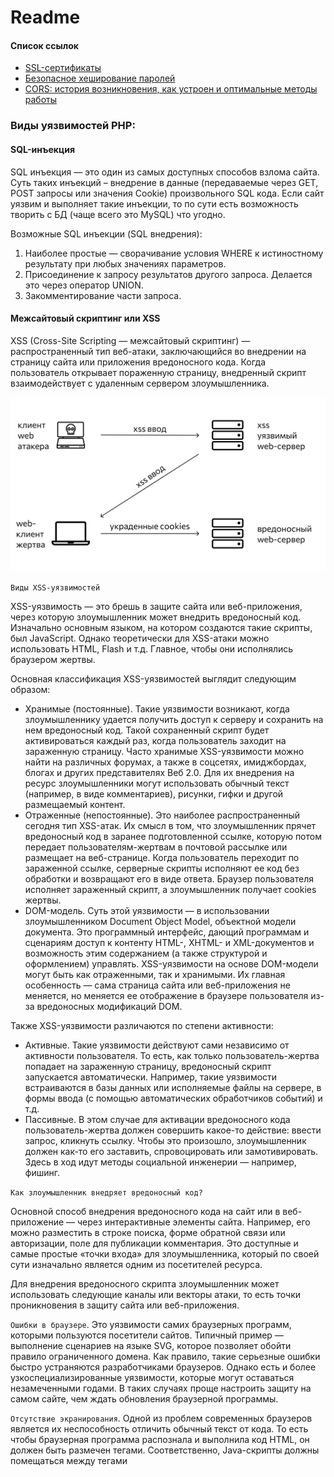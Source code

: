 # Readme

#### Список ссылок

- [SSL-сертификаты](https://doka.guide/tools/ssl-certificates/)
- [Безопасное хеширование паролей](https://www.php.net/manual/ru/faq.passwords.php)
- [CORS: история возникновения, как устроен и оптимальные методы работы](https://habr.com/ru/company/macloud/blog/553826/)





### Виды уязвимостей PHP:

#### SQL-инъекция

SQL инъекция — это один из самых доступных способов взлома сайта.
Суть таких инъекций – внедрение в данные (передаваемые через GET, POST запросы или значения Cookie) произвольного SQL кода. 
Если сайт уязвим и выполняет такие инъекции, то по сути есть возможность творить с БД (чаще всего это MySQL) что угодно.

Возможные SQL инъекции (SQL внедрения):

1. Наиболее простые — сворачивание условия WHERE к истиностному результату при любых значениях параметров.
2. Присоединение к запросу результатов другого запроса. Делается это через оператор UNION.
3. Закомментирование части запроса.

#### Межсайтовый скриптинг или XSS

XSS (Cross-Site Scripting — межсайтовый скриптинг) — распространенный тип веб-атаки, заключающийся во внедрении на страницу сайта или 
приложения вредоносного кода. Когда пользователь открывает пораженную страницу, внедренный скрипт взаимодействует с удаленным сервером злоумышленника.

![xss-8895360.png](images%2Fxss-8895360.png)

`Виды XSS-уязвимостей`

XSS-уязвимость — это брешь в защите сайта или веб-приложения, через которую злоумышленник может внедрить вредоносный код. Изначально 
основным языком, на котором создаются такие скрипты, был JavaScript. Однако теоретически для XSS-атаки можно использовать HTML, Flash и т.д. 
Главное, чтобы они исполнялись браузером жертвы.

Основная классификация XSS-уязвимостей выглядит следующим образом:

- Хранимые (постоянные). Такие уязвимости возникают, когда злоумышленнику удается получить доступ к серверу и сохранить на нем вредоносный код. Такой сохраненный скрипт будет активироваться каждый раз, когда пользователь заходит на зараженную страницу. Часто хранимые XSS-уязвимости можно найти на различных форумах, а также в соцсетях, имиджбордах, блогах и других представителях Веб 2.0. Для их внедрения на ресурс злоумышленники могут использовать обычный текст (например, в виде комментариев), рисунки, гифки и другой размещаемый контент.
- Отраженные (непостоянные). Это наиболее распространенный сегодня тип XSS-атак. Их смысл в том, что злоумышленник прячет вредоносный код в заранее подготовленной ссылке, которую потом передает пользователям-жертвам в почтовой рассылке или размещает на веб-странице. Когда пользователь переходит по зараженной ссылке, серверные скрипты исполняют ее код без обработки и возвращают его в виде ответа. Браузер пользователя исполняет зараженный скрипт, а злоумышленник получает cookies жертвы.
- DOM-модель. Суть этой уязвимости — в использовании злоумышленником Document Object Model, объектной модели документа. Это программный интерфейс, дающий программам и сценариям доступ к контенту HTML-, XHTML- и XML-документов и возможность этим содержанием (а также структурой и оформлением) управлять. XSS-уязвимости на основе DOM-модели могут быть как отраженными, так и хранимыми. Их главная особенность — сама страница сайта или веб-приложения не меняется, но меняется ее отображение в браузере пользователя из-за вредоносных модификаций DOM.

Также XSS-уязвимости различаются по степени активности:

- Активные. Такие уязвимости действуют сами независимо от активности пользователя. То есть, как только пользователь-жертва попадает на зараженную страницу, вредоносный скрипт запускается автоматически. Например, такие уязвимости встраиваются в базы данных или исполняемые файлы на сервере, в формы ввода (с помощью автоматических обработчиков событий) и т.д.
- Пассивные. В этом случае для активации вредоносного кода пользователь-жертва должен совершить какое-то действие: ввести запрос, кликнуть ссылку. Чтобы это произошло, злоумышленник должен как-то его заставить, спровоцировать или замотивировать. Здесь в ход идут методы социальной инженерии — например, фишинг.

`Как злоумышленник внедряет вредоносный код?`

Основной способ внедрения вредоносного кода на сайт или в веб-приложение — через интерактивные элементы сайта. Например, его можно разместить в строке поиска, форме обратной связи или авторизации, поле для публикации комментария. Это доступные и самые простые «точки входа» для злоумышленника, который по своей сути изначально является одним из посетителей ресурса.

Для внедрения вредоносного скрипта злоумышленник может использовать следующие каналы или векторы атаки, то есть точки проникновения в защиту сайта или веб-приложения.

`Ошибки в браузере`. Это уязвимости самих браузерных программ, которыми пользуются посетители сайтов. Типичный пример — выполнение сценариев на языке SVG, которое позволяет обойти правило ограниченного домена. Как правило, такие серьезные ошибки быстро устраняются разработчиками браузеров. Однако есть и более узкоспециализированные уязвимости, которые могут оставаться незамеченными годами. В таких случаях проще настроить защиту на самом сайте, чем ждать обновления браузерной программы.

`Отсутствие экранирования`. Одной из проблем современных браузеров является их неспособность отличить обычный текст от кода. То есть чтобы браузерная программа распознала и выполнила код HTML, он должен быть размечен тегами. Соответственно, Java-скрипты должны помещаться между тегами <script>, CSS-стили — между CSS и т.д.

Но если браузер воспринимает размеченный соответствующим образом текст как код, то он начинает исполнять и аналогично оформленный текст, размещенный на сайте сторонними пользователями, среди которых может быть и злоумышленник. Типичной целью являются поля, в которых размещаются комментарии. Чтобы браузер воспринимал текст от пользователей как обычный текст (даже если он размечен как код), предварительно настраивается его экранирование — например, автоматическая замена спецсимволов, используемых в языках разметки и программирования, на «аналоги», которые не учитываются браузером.

К сожалению, экранирование присутствует на сайтах и в веб-приложениях не всегда, и причин может быть несколько:

- Программист элементарно забывает настроить экранирование во всех интерактивных формах на сайте, особенно если ресурс большой.
- Разные страницы и разделы сайта создаются разными специалистами и в разное время, что еще больше увеличивает вероятность ошибки.
- Уязвимость допущена в коде библиотеки или фреймворка, который используется разработчиком при создании или доработке сайта.

Подмена кодировки в заголовке страницы. Современные браузеры определяют кодировку прямо по ходу обработки страницы. Кодировка отображается в теге <meta>, и если тег <title> расположен до него, то сначала браузерная программа прочитает и обработает заголовок, а уже потом определит, какая кодировка используется на сайте. Соответственно, у злоумышленника появляется возможность обойти фильтрацию служебных символов < и “, разместив в тайтле вредоносный код, закодированный в UTF-7.

SiXSS (межсайтовый скриптинг при наличии SQL-инъекции). Это комбинированный тип атаки, задействующий базу данных сайта. Работает это следующим образом. С помощью SQL-инъекции злоумышленник внедряет вредоносный код в одну из страниц БД. Если на сайте отсутствует экранирование при выводе содержимого базы данных, то при доступе к «отравленной» строке БД вредоносный скрипт попадает в браузер пользователя.

Перечисленные векторы атаки — самые распространенные. На практике способов, которыми злоумышленники могут внедрить код на сайт или в веб-приложение, гораздо больше. Какие-то из них работают на всех типах ресурсов, другие отличаются узкой специализацией. Такое разнообразие приводит к тому, что гарантированной и 100-процентной защиты от XSS-угроз не существует.

`Последствия XSS-атаки`

Сами XSS-уязвимости опасности для самого ресурса или его пользователей не представляют. Угрозу несут именно атаки, для которых эти бреши в обороне являются «точками входа». С помощью XSS-атаки можно нанести ресурсу и его пользователям разнообразный вред.

Кража пользовательских данных. Сайты и приложения, на которых предусмотрена авторизация пользователей, отличают авторизованного посетителя от неавторизованного с помощью специального cookie-файла (сессионной cookie). Этот файл будет видеть только авторизованный посетитель, а еще — любой JavaScript-код, исполняемый его браузером (в том числе и помещенный на страницу злоумышленником). Прочитав сессионную cookie жертвы, вредоносный скрипт через AJAX-запрос передает данные авторизации на удаленный сервер, предварительно созданный злоумышленником. Там эта информация заносится в базу данных, и хакеру остается только вычленить ее из параметров URL. Это дает злоумышленнику следующие возможности:

- похитить конфиденциальные данные пользователя: историю посещений, информацию по платежным картам, личную переписку и т.д.;
- использовать аккаунт пользователя-жертвы для рассылки спама, угроз и другого противоправного контента, публикации комментариев с противозаконным или компрометирующим содержанием;
- рассылать вредоносные программы другим пользователям, особенно тем, у кого пользователь-жертва пользовался доверием;
- получить бесплатный доступ к платному контенту: учебным курсам, мультимедийному контенту и т.д.

Доступ к управлению сайтом. Злоумышленник может завладеть не только данными авторизованных пользователей, но и правами администратора сайта/веб-приложения. В этом случае он получает доступ к панели управления ресурсом и может контролировать его содержание, структуру, оформление. Такие возможности позволяют злоумышленнику:

- получить авторизационные данные любого зарегистрированного на сайте пользователя;
- испортить функционал и/или оформление сайта с целью его дискредитации в глазах настоящих или потенциальных посетителей;
- разместить на ресурсе посторонний, противозаконный или компрометирующий контент, внести изменения в уже имеющееся содержание (пресс-релизы, статьи, описания товаров и т.д.);
- взломать корпоративную базу данных для получения конфиденциальной информации (секретных технологий, сведений о коммерческой деятельности и т.д.).

Опасность не ограничивается лишь потерей или кражей данных, репутационными издержками — последствия могут быть куда серьезнее. Например, если злоумышленник получает на сайте фармацевтической компании доступ к описанию лекарства, он может изменить информацию по дозировке сильнодействующего лекарства. Как результат — массовые интоксикации с тяжелыми последствиями вплоть до летальных исходов.

`Защита от XSS-атак`


- настроить фильтрацию и экранизацию входных параметров, то есть информации, вводимой пользователем через интерактивные поля и формы;
- настроить автоматическую замену спецсимволов, чтобы четко отделить пользовательский текст от исполняемого кода;
- на каждой странице сайта разместить кодировку перед какими-либо пользовательскими полями;
- установить ограничения домена и путей приема cookie-файлов с помощью SSL или параметра HttpOnly;
- регулярно проверять сайт или веб-приложение на уязвимости такими инструментами, как Nessus, Nikto Web Scanner и т.д.;
- задать список желательных источников для загрузки контента с помощью заголовка Content Security Policy;
- регулярно обновлять браузер до актуальной версии и использовать расширения для проверки URL, скриптов, интерактивных форм и других потенциальных источников угроз.


#### Демонстрация ошибок пользователю

Смысл: при каких-либо ошибках в коде пользователю выводиться информация об произошедшей ошибке. Не является критичной уязвимостью, но поваляет взломщику получить дополнительную информацию о структуре и работе сервера.


#### Доступность данных о характеристиках системы пользователю

Смысл: пользователь может получить доступ к данным, дающим представление о системе. Не является критичной уязвимостью, но поваляет 
взломщику получить дополнительную информацию о структуре и работе сервера. Причина этой уязвимости в ошибках и «недосмотрах» программиста. Примером может служить наличие файла phpinfo.php с одноимённой функцией в свободном доступе.


#### Доступность данных о программном коде пользователю

Смысл: пользователь может получить доступ к программным кодам модулей, имеющих расширение, отличное от php. Является критичной уязвимостью, так как позваляет взломщику получить достаточно полную информацию о структуре и работе сервера, выявить его уязвимости.

#### Простые пароли для доступа к административным страницам

Смысл: взломщик может подобрать простой пароль к административной странице, дающей ему больше возможностей для взлома. Является критичной уязвимостью, так как позваляет взломщику повлиять на работу сервера.

#### Возможность задания глобальных переменных

Смысл: при неправильных настройках PHP имеется возможность задавать глобальные переменные скрипта, через строку запроса. Является критичной уязвимостью, так как взломщик может влиять на ход работы скрипта в свою пользу.

#### PHP-инъекция

Смысл: в параметр, определяющий работу PHP с файлами или программным кодом, передаётся ссылка на сторонний программный код или сам код. Является критичной уязвимостью, так как взломщик может выполнять свои скрипты на сервере. Выполнение кода осуществляется при помощи функций: eval(), preg_replace(), require_once(), include_once(), include(), require(), create_function(), readfile(), dir(), fopen().

#### PHP-инъекция через загрузку файлов

Смысл: при возможности задании глобальных переменных в параметр, определяющий загружаемый на сервер файл, передаётся ссылка на сторонний программный код или конфиденциальный файл на сервере. Является критичной уязвимостью, так как взломщик может выполнять свои скрипты на сервере или получить доступ к конфиденциальным данным. Данная уязвимость возможна только при возможности задания глобальных переменных и неверной организации механизма загрузки файлов.

#### e-mail-инъекция

Смысл: в параметр, определяющий работу PHP с электронными письмами, передаётся ссылка на сторонний программный код или сам код. Является критичной уязвимостью, так как взломщик может выполнять свои скрипты на сервере или получить доступ к данным, хранимым у пользователя.

#### SQL-инъекция

Смысл: в параметр, определяющий SQL-запрос, передаётся данные, образующее запрос для доступа к закрытым данным. Является критичной уязвимостью, так как взломщик может получить конфиденциальные данные, хранимые в базе данных. Для изменения запроса взломщик может использовать следующие конструкции: SELECT, UNION, UPDATE, INSERT, OR, AND.

#### Межсайтовый скриптинг или XSS

Смысл: в параметр, определяющий выводимые пользователю данные, передаётся сторонний программный код. Является критичной уязвимостью, так как взломщик может получить конфиденциальные данные, хранимые в браузере клиента. Для изменения запроса взломщик использует html-теги.


### Правила написания безопасного кода на PHP



#### Блокирование вывода ошибок

Для этого достаточно в программном коде задать error_reporting(0) или в файле .htaccess добавить строку php_flag error_reporting 0

#### Использование сложных паролей для доступа к административным страницам

Для этого достаточно использовать многозначные пароли, не имеющие семантического значения (например, К7O0iV98dq).

#### Логирование критических действий пользователя

Не обеспечивает защиту напрямую, но позволяет выявить взломщиков и определить уязвимости, которые они использовали. Для этого действия 
пользователя и переданные им данные, которые касаются критических моментов работы системы, достаточно записывать в обычный текстовый файл.

#### Закрытие доступа к модулям сайта

Обеспечивает защиту от попыток просмотра их содержимого или выполнения. Для этого достаточно в файле .htaccess настроить доступ к файлам модулей при помощи конструкций FilesMatch и Files.

#### Отключение возможности задания глобальных переменных

Для этого достаточно в настройках сервера задать register_globals = off; или в файле .htaccess добавить строку php_flag register_globals off. Использование ini_set('register_globals',0); проблему не решит так, как переменные задаются до начала выполнения скрипта.

#### Отключение возможности использования удаленных файлов

Для этого достаточно в настройках сервера задать allow_url_fopen = off;. Это обеспечивает частичную защиту от PHP-инъекций, но не полную, так как взломщик может передавать не ссылку на файл с программным кодом, а сам программный код. Для полной защиты от PHP-инъекций необходимо дополнительно использовать фильтрацию поступивших данных. Иногда данную меру защиты невозможно использовать из-за особенностей работы проекта (нужно обращаться к удалённым файлам).

#### Фильтрация поступающих данных

Обеспечивает защиту от большенства уязвимостей. Универсального решения не существует. Желательно использовать проверку по «белому» списку символов в совокупности с проверкой на запрещённые слова. «Белым» называется список разрешенных символов. В этот список не должны входить опасные символы, например, <>. К запрещённым словам можно отнести: script, http, SELECT, UNION, UPDATE, exe, exec, INSERT, tmp, а также html-теги.

Пример фильтрации поступающих данных:
    
    // Проверка по белому списку. Допускаются только русские и латинские буквы, цифры и знаки _- <br/>
    if (preg_match("/[^(\w)|(А-Яа-я-)|(\s)]/",$text)) {<br/>
      $text = '';<br/>
    }<br/>
    // Фильтрация опасных слов<br/>
    if (preg_match("/script|http|<|>|<|>|SELECT|UNION|UPDATE|exe|exec|INSERT|tmp/i",$text)) {<br/>
      $text = '';<br/>
    }

#### Проверка на загрузку файла при помощи HTTP POST

Обеспечивает защиту от PHP-инъекций через загрузку файлов. Для обеспечения этого загруженные на сервер файлы необходимо 
проверять функцией is_uploaded_file() или перемещать функцией move_uploaded_file(). Данный вид защиты можно не использовать, если отключена 
возможность задания глобальных переменных.

#### Экранирование символов кавычек данных, передаваемых в базу данных

Обеспечивает защиту от SQL-инъекций. Наиболее оптимальным методом является обработка всех поступивших не числовых данных с помощью функции 
mysql_real_escape_string(). Можно так же использовать автоматическое экранирование, поступающих данных. Для этого достаточно в файле .htaccess 
добавить строку php_value magic_quotes_gpc on, но этот способ не является надёжным, так как может привести к двойному экранированию.

Пример экранирования кавычек с помощью функции mysql_real_escape_string():

    if (!is_numeric($text)) {<br/>
      $textrequest = mysql_real_escape_string($text);<br/>
    }

#### Преобразование специальных символов в html-сущности перед выводом

Обеспечивает защиту от XSS. Для этого данные, введенные пользователем, которые могут содержать нежелательные html-тэги, при выводе 
достаточно обработать функцией htmlspecialchars(). Данный вид защиты можно не использовать, если фильтрация поступающих данных отсеивает опасные html-тэги.



### HTTPS [&uarr;](#Readme)

HTTPS (от англ. HyperText Transfer Protocol Secure) – расширение протокола HTTP, которое используется для шифрования и
безопасного обмена данными между пользователем и сайтом. Вся информация шифруется с помощью криптографических протоколов
TSL или его предшественника SSL. Википедия рулит! Если не уходить глубоко в технические подробности, то HTTPS шифрует
данные и не дает возможности их перехватить.

Принципом работы защищённого протокола HTTPS является обмен ключами шифрования. Прежде чем ответить на запрос от
браузера, сервер предъявляет ключ — SSL-certificate. Браузер проверяет подлинность ключа в Центре сертификации. Если
ключ «подошёл», браузер и сервер доверяют друг другу и договариваются о разовом шифре. Так происходит каждую сессию, то
есть каждый раз при обмене запросами и ответами. Вот таким хитрым способом и обеспечивается сохранность данных и
конфиденциальность при обмене информацией.

Как это работает? Как только Вы зашли на сайт, то Ваш браузер получает от сервера сертификат, в котором есть вся
информация о сайте, его владельце, кем выдан и еще много всего. Самое главное, Ваш браузер получает открытый ключ, по
которому он начнет шифровать все данные. На сервере стоит закрытый ключ, с помощью которого можно расшифровать всю
информацию.

Если кто-то захочет перехватить или получить конфиденциальные данные, то он сможет увидеть только набор с непонятных
символов, на расшифровку которых потребуется несколько лет. За это время сертификат устареет, и в итоге злоумышленник
ничего не получит.

#### Зачем нужен SSL-сертификат для сайта

    Чтобы сайт стал работать по протоколу безопасного соединения HТТPS, нужен SSL-сертификат. Это виртуальный документ, который содержит данные об организации, её владельце и подтверждает их существование. Позволяет узнать сервер и подтвердить безопасность сайта.

    Использование сертификата безопасности для сайта гарантирует:

        Подлинность ресурса, к которому обращается пользователь. Это повышает у посетителей уровень доверия.
        Целостность передаваемой информации. При транспортировке от сервера к браузеру данные не изменятся и не потеряются.
        Конфиденциальность. 256-разрядное шифрование исключает доступ злоумышленников к информации.

    Что дает SSL-сертификат для сайта кроме защиты данных? SSL-сертификат помогает в SEO-продвижении проекта — позволяет занять более высокую позицию в поисковой выдаче. Поисковые системы (Google, Яндекс и пр.) дорожат доверием аудитории и выше ранжируют сайты, которые работают через безопасное соединение.


### OWASP Security Risks [&uarr;](#Readme)

OWASP (расшифровывается как Open Web Application Security Project) — это онлайн-сообщество, которое выпускает статьи на тему 
безопасности веб-приложений, а также документацию, различные инструменты и технологии.

OWASP Топ-10 — это список из десяти самых распространённых на данный момент уязвимостей веб-приложений. Благодаря этому списку пользователи будут осведомлены о наиболее критичных рисках и угрозах, их последствиях и мерах противодействия. Обновляется список OWASP каждые три-четыре года (последний раз он был выпущен в 2018 году). Давайте познакомимся с ним поближе.

10 основных уязвимостей OWASP 2020 года:

- Инъекционные атаки (Injections)
- Нарушенная аутентификация (Broken Authentication)
- Незащищённость критичных данных (Sensitive Data Exposure)
- Внешние объекты XML (XXE) (XML External Entities (XXE))
- Нарушение контроля доступа (Broken Access control)
- Небезопасная конфигурация (Security misconfigurations)
- Межсайтовый скриптинг (XSS) (Cross Site Scripting (XSS))
- Небезопасная десериализация (Insecure Deserialization)
- Использование компонентов с известными уязвимостями (Using Components with known vulnerabilities)
- Неэффективный мониторинг (Insufficient logging and monitoring)

### CORS [&uarr;](#Readme)


Ошибка в консоли вашего браузера

    No ‘Access-Control-Allow-Origin’ header is present on the requested resource.

    Cross-Origin Request Blocked: The Same Origin Policy disallows reading the remote resource at https://example.com/

    Access to fetch at ‘https://example.com’ from origin ‘http://localhost:3000’ has been blocked by CORS policy.

Это примеры CORS-ошибок.CORS — это невероятно полезный механизм в мире неправильно настроенных веб серверов,
злоумышленников, орудующих в интернете и организаций, продвигающих веб-стандарты.

Если браузер запрашивает тег из источника, который отличается от получателя по схеме, в полностью определенному имени
хоста или порту, то это и есть запрос между различными источниками (cross-origin request).

Источники & cross-origin

Источник идентифицируется следующей тройкой параметров: схема, полностью определенное имя хоста и порт.
Например, <http://example.com> и <https://example.com> имеют разные источники: первый использует схему http, а второй
https. Вдобавок, портом для http по умолчанию является 80, тогда как для https — 443. Следовательно, в данном примере 2
источника отличаются схемой и портом, тогда как хост один и тот же (example.com).

Таким образом, если хотя бы один из трех элементов у двух ресурсов отличается, то источник ресурсов также считается
разным.

CORS — это механизм, который дает контролировать доступ к тегам на веб странице по сети. Механизм классифицируется на
три разные категории доступа тегов:

    - Запись из разных источников
    - Вставка из разных источников 
    - Считывание из разных источников 

Вставки из разных источников — это теги, загружаемые через `<script>, <link>, <img>, <video>, <audio>, <object>, <embed>, <iframe>`
и т.п. Все они разрешены по умолчанию. `<iframe>` выделяется на их фоне, так как он используется для загрузки
другой страницы внутри фрейма. Его обрамление в зависимости от источника может регулироваться посредством использования
заголовка X-Frame-options.

Что касается `<img>` и других вставных тегов, то они устроены так, что сами инициируют запросы из разных источников
cross-origin запроса. Именно поэтому в CORS существует различие между вставкой из разных источников и считыванием из
разных источников.

Считывание из разных источников — это теги, загружаемые через вызовы AJAX/ fetch. Все они по умолчанию заблокированы
вашим браузером. Существует обходной путь для вставки таких тегов на странице, но такие трюки регулируются другой
политикой, которая соблюдается в современных браузерах.


### SSL/TLS [&uarr;](#Readme)


Сертификат SSL/TLS — это цифровой объект, который позволяет системам проверять личность и впоследствии устанавливать зашифрованное сетевое соединение с другой системой с использованием протокола Secure Sockets Layer/Transport Layer Security (SSL/TLS). Сертификаты используются в рамках криптографической системы, известной как инфраструктура открытого ключа (PKI). PKI дает одной стороне возможность устанавливать подлинность другой стороны с помощью сертификатов (при условии, что обе стороны доверяют третьей стороне, известной как центр сертификации). Таким образом, сертификаты SSL/TLS действуют как цифровые удостоверения личности для защиты сетевых подключений и установления подлинности веб-сайтов в Интернете, а также ресурсов в частных сетях.
Почему сертификаты SSL/TLS важны?

Сертификаты SSL/TLS укрепляют доверие среди пользователей веб-сайта. Компании устанавливают сертификаты SSL/TLS на веб-серверы для создания веб-сайтов, защищенных SSL/TLS. Характеристики веб-страницы, защищенной SSL/TLS, следующие:

- Значок замка и зеленая адресная строка в веб-браузере
- Префикс https в адресе веб-сайта в браузере
- Действующий сертификат SSL/TLS Вы можете проверить, действителен ли сертификат SSL/TLS, щелкнув и развернув значок замка в адресной строке URL-адреса.
- После установления зашифрованного соединения только клиент и веб-сервер могут видеть отправленные данные.

Ппреимущества сертификатов SSL/TLS.

#### Защищает личные данные

Браузеры проверяют сертификат SSL/TLS любого веб-сайта для запуска и поддержания безопасного соединения с сервером веб-сайта. 
Технология SSL/TLS помогает обеспечить шифрование всей связи между вашим браузером и веб-сайтом.

#### Укрепляйте доверие клиентов

Подкованные в Интернете клиенты понимают важность конфиденциальности и хотят доверять посещаемым веб-сайтам. Веб-сайт, защищенный SSL/TLS, 
имеет зеленый значок замка, который клиенты считают безопасным. Защита SSL/TLS помогает клиентам понять, что их данные защищены, когда
они передают их вашему бизнесу.

#### Соответствие нормативным требованиям

Некоторые компании должны соблюдать отраслевые нормы конфиденциальности и защиты данных. Например, компании, работающие в индустрии 
платежных карт, должны придерживаться PCI DSS. PCI DSS — это отраслевое требование для обеспечения безопасных онлайн-транзакций, включая 
защиту веб-сервера сертификатом SSL/TLS.

#### Улучшить SEO

Крупные поисковые системы сделали защиту SSL/TLS фактором ранжирования для поисковой оптимизации. Веб-сайт, защищенный SSL/TLS, скорее 
всего, будет занимать более высокое место в поисковой системе, чем аналогичный веб-сайт без сертификата SSL/TLS. Это увеличивает количество
посетителей из поисковых систем на веб-сайт, защищенный SSL/TLS.

#### Как работает сертификат SSL/TLS?

Браузеры используют сертификат SSL/TLS для запуска безопасного соединения с веб-сервером с помощью рукопожатия SSL/TLS. 
Рукопожатие SSL/TLS является частью технологии защищенной связи протокола передачи гипертекста (HTTPS). Это комбинация HTTP и SSL/TLS. 
HTTP – это протокол, который веб-браузеры используют для отправки информации в виде обычного текста на веб-сервер. HTTP передает 
незашифрованные данные, что означает, что информация, отправленная из браузера, может быть перехвачена и прочитана третьими лицами. 
Браузеры используют HTTP с SSL/TLS или HTTPS для полностью безопасной связи.

Рукопожатие SSL/TLS включает в себя следующие шаги:

- Браузер открывает защищенный SSL/TLS веб-сайт и подключается к веб-серверу.
- Браузер пытается проверить подлинность веб-сервера, запрашивая идентифицирующую информацию. 
- В ответ веб-сервер отправляет сертификат SSL/TLS, содержащий открытый ключ.
- Браузер проверяет сертификат SSL/TLS, проверяя, что он действителен и соответствует домену веб-сайта. Как только браузер удовлетворен сертификатом SSL/TLS, он использует открытый ключ для шифрования и отправки сообщения, содержащего секретный ключ сеанса.
- Веб-сервер использует свой закрытый ключ для расшифровки сообщения и получения ключа сеанса. Затем сеансовый ключ используется для шифрования и отправки подтверждающего сообщения в браузер.
- Теперь и браузер, и веб-сервер переходят на использование одного и того же сеансового ключа для безопасного обмена сообщениями. 


### Content Security Policy (CSP) [&uarr;](#Readme)

CSP (Content Security Policy) — стандарт защиты сайтов от атак с внедрением контента, например XSS — межсайтового скриптинга. 
CSP описывает безопасные источники загрузки и блокирует ресурсы, которые не входят в «белый список».

#### Для чего нужен CSP

По политике безопасности в интернете, каждый сайт должен обращаться только к своим данным (same-origin policy). На практике ресурсы 
постоянно взаимодействуют с другими источниками: социальными сетями, сервисами метрики, сетями доставки контента и т.д. Это используют 
злоумышленники. Они внедряют вредоносный код в подгружаемую на сайт внешнюю информацию, которую он считает безопасной. Цель CSP — ограничить
список ресурсов, откуда может загружаться контент, например изображения для страницы.

#### Как работает CSP

Стандарт CSP сообщает сайту, какие источники данных заслуживают доверия, а какие — нет. Он работает по принципу «Что не разрешено (не упомянуто), то запрещено». Для этого на страницу добавляется HTTP-заголовок Content-Security-Policy и директивы. Каждая директива представляет собой «белый список», в котором через пробел прописаны источники контента. Администратор может дать доступ целому домену, его отдельным поддоменам или конкретной странице, уточнить допустимые правила взаимодействия с ними.
Основные директивы

- img-src — контролирует использование изображений с внешних ресурсов;
- media-src — управляет загрузкой медиаконтента (видео, анимации, аудио);
- script-src — ограничивает источники рабочих сценариев для веб-страницы;
- frame-src — контролирует подгрузку веб-элементов, вложенных в контекст основной страницы;
- default-src — резервная директива. Когда браузер или другая программа для работы с веб-страницами просматривает код сайта, то сначала анализирует содержание частных директив. Если информации нет, то обращается к резервной директиве. Например, браузер не «увидел» в img-src источники, из которых можно подгружать изображения. Тогда он обращается к default-src и использует указанный там список. 


#### Правила

- none — запрещает использование ресурсов из всех источников, включая домен сайта;
- self — разрешает подгружать ресурсы, размещенные на домене защищаемого сайта.

Для каждой директивы должны быть прописаны значения. При этом правил из одной директивы не влияют на указанные в другой. Например, если на сайте в img-src помечено self, а в default-src — self и адрес http://cdn.example.com, то картинки будут загружаться только с собственного домена сайта.

Кроме источников, в директивах также прописываются правила:

- unsafe-inline — разрешает использование инлайн-стилей (когда стиль указан не в отдельном блоке/файле, а непосредственно в коде) и скриптов style и script, атрибутов CSS style, обработчиков событий (onclick, onmouseover и т.д.) и javascript-ссылок. Если это правило не прописано, все они запрещаются автоматически;
- unsafe-eval — применяется в директиве script-src. Когда этого правила нет, запрещается любая динамическая оценка кода (при выполнении).

Разработчики и системные администраторы, которые еще не решили, стоит ли внедрять CSP на сайтах, могут применять директиву Content-Security-Policy-Report-Only. В этом случае система защиты будет отмечать нарушения безопасности и отправлять CSP-отчеты, но не станет блокировать использование ресурсов даже из потенциально опасных источников.

Пример 1

    Ограничение источников контента только исходным сервером (без поддоменов).
    Content-Security-Policy: default-src 'self'

Пример 2

    Можно получать контент с только с доверенного домена и его поддоменов.
    Content-Security-Policy: default-src 'self' *.trusted.com

Пример 3

    Пользователи приложения могут вставлять в контент изображения из любых источников, но при этом загружать аудио- и видеофайлы только от доверенных провайдеров. Скрипты можно получать только с конкретного сервера, который содержит доверенный код.
    Content-Security-Policy: default-src 'self'; img-src *; media-src media1.com media2.com; script-src userscripts.example.com

- Изображения будут доступны из любого источника (источник — «*»).
- Прочие медиафайлы — с media1.com и media2.com (без поддоменов).
- Исполняемый код — с userscripts.example.com.

#### От каких атак защищает CSP

`XSS (Cross-Site Scripting) — «межсайтовый скриптинг»`

На страницу сайта внедряется вредоносный код, связанный с сервером злоумышленника. Браузер доверяет источнику контента и выполняет директивы.

Как защищает CSP: администраторы сервера, на котором расположен сайт, могут составить «белый список» доменов, заслуживающих доверия. Так можно сократить или полностью исключить обращение к источникам потенциально вредоносного скрипта. Радикальный вариант защиты — глобальный запрет на исполнение скриптов.


`Перехват пакетов`

Это извлечение конкретных данных из общего потока информации между сайтом и компьютером пользователя. Используется вредоносный код, внедренный в протоколы передачи данных. Могут быть перехвачены и похищены сетевые пароли, номера банковских карт или телефонные номера, указанные при оформлении заказов.

Как защищает CSP: сервер может указать, какие протоколы разрешено использовать. Стратегия безопасности передачи данных отмечает файлы cookie атрибутами secure и автоматически перенаправляет со страниц HTTP на их аналоги HTTPS. Сайты также могут использовать HTTP-заголовок Strict-Transport-Security, чтобы браузеры подключались по зашифрованному каналу. От перехвата пакетов это не защитит, но поможет избежать расшифровки.

#### Как включить на сайте?

Переключив CSP Tester в Advanced mode, можно увидеть составленную политику в виде текстовой строки. Теперь ее можно добавить в .htaccess:

    <IfModule mod_headers.c>
      Header set Content-Security-Policy "..."
    </IfModule>

Например:

    <IfModule mod_headers.c>
      Header set Content-Security-Policy "default-src 'self'; script-src *.google-analytics.com 'self'; object-src 'self'; style-src 'self'; img-src *; frame-src 'self'"
    </IfModule>

Отключаем расширение, загружаем сайт, убеждаемся, что заголовок Content-Security-Policy приходит и еще раз проверяем, нет ли ошибок в консоли.



### Server Security [&uarr;](#Readme)


Learn about the security of your server and how to secure it. Here are some of the topics off the top of my head:

- Use a firewall: One of the most effective ways to secure a server is to use a firewall to block all unnecessary incoming traffic. You can use iptables on Linux systems or a hardware firewall to do this.
- Close unnecessary ports: Make sure to close any ports that are not needed for your server to function properly. This will reduce the attack surface of your server and make it more difficult for attackers to gain access.
- Use strong passwords: Use long, complex passwords for all of your accounts, and consider using a password manager to store them securely.
- Keep your system up to date: Make sure to keep your operating system and software up to date with the latest security patches. This will help to prevent vulnerabilities from being exploited by attackers.
- Use SSL/TLS for communication: Use Secure Sockets Layer (SSL) or Transport Layer Security (TLS) to encrypt communication between your server and client devices. This will help to protect against man-in-the-middle attacks and other types of cyber threats.
- Use a intrusion detection system (IDS): An IDS monitors network traffic and alerts you to any suspicious activity, which can help you to identify and respond to potential threats in a timely manner.
- Enable two-factor authentication: Two-factor authentication adds an extra layer of security to your accounts by requiring a second form of authentication, such as a code sent to your phone, in addition to your password.


### Хэш-алгоритмы [&uarr;](#Readme)

Хеширование — это преобразование информации с помощью особых математических формул. В результате возникает хеш — отображение
данных в виде короткой строки, в идеале — уникальной для каждого набора информации. Размер строки может быть одинаковым для
информации разного объема.

Хеш — это не закодированная исходная информация. Это скорее уникальная метка, которая генерируется для каждого набора данных
индивидуально. Если захешировать большую книгу и одно слово, получатся хеши одинаковой длины. А если изменить в слове одну букву и снова захешировать полученную строку, новый хеш будет совершенно другим, там не окажется участков, которые повторяли бы предыдущий.

Математические алгоритмы, по которым хешируется информация, называются хеш-функциями. Их название тоже иногда сокращают как «хеш».
Хеш-функций существует очень много, они различаются методами вычислений, назначением, надежностью и другими параметрами.

Кто работает с хешированием

    - IT-специалисты, разработки которых хранят чувствительную конфиденциальную информацию. Например, в веб-разработке хеши обычно нужны для проверки паролей. Вместо них на сервере хранятся хеши, а когда пользователь вводит пароль, тот автоматически хешируется, и хеш сравнивается с сохраненным на сервере.
    - Разработчики, имеющие дело со сложными структурами данных, такими как ассоциативные массивы и хеш-таблицы.
    - Люди, которые имеют дело с криптовалютой. В этой сфере активно используется хеширование как удобный способ проверки подлинности данных. На алгоритмах хеширования во многом построен блокчейн.
    - Этичные хакеры и специалисты по информационной безопасности для обеспечения конфиденциальности данных или, наоборот, для проверки той или иной информации. Например, конкретный вирус можно распознать по характерному хешу.

Для чего нужно хеширование

Основное назначение хеширования — проверка информации. Эта задача важна в огромном количестве случаев: от проверки паролей на сайте
до сложных вычислений в блокчейне. Так как хеш — это уникальный код определенного набора данных, по нему можно понять, соответствует
ли информация ожидаемой. Поэтому программа может хранить хеши вместо образца данных для сравнения. Это может быть нужно для защиты
чувствительных сведений или экономии места.

Вот несколько примеров:

    - вместо паролей на сервере хранятся хеши паролей;
    - антивирус хранит в базе хеши вирусов, а не образцы самих программ;
    - электронная подпись использует хеш для верификации;
    - информация о транзакциях криптовалюты хранится в виде кешей;
    - коммиты в Git идентифицируются по хешу (подробнее про Git и коммиты можно прочесть в нашей статье).

Среди других, менее распространенных примеров использования — поиск дубликатов в больших массивах информации, генерация ID и
построение особых структур данных. Это, например, хеш-таблицы — в них идентификатором элемента является его хеш, и он же определяет
расположение элемента в таблице.

Почему популярные хеширующие функции, такие как md5() и sha1() не подходят для паролей?

    Такие хеширующие алгоритмы как MD5, SHA1 и SHA256 были спроектированы очень быстрыми и эффективными. При наличии современных технологий и оборудования, стало довольно просто выяснить результат этих алгоритмов методом "грубой силы" для определения оригинальных вводимых данных.

    Из-за той скорости, с которой современные компьютеры могут "обратить" эти хеширующие алгоритмы, многие профессионалы компьютерной безопасности строго не рекомендуют использовать их для хеширования паролей.

Если популярные хеширующие функции не подходят, как же я тогда должен хешировать свои пароли?

    При хешировании паролей существует два важных соображения: это стоимость вычисления и соль. Чем выше стоимость вычисления хеширующего алгоритма, тем больше времени требуется для взлома его вывода методом "грубой силы".

    PHP предоставляет встроенное API хеширования паролей, которое безопасно работает и с хешированием и с проверкой паролей.

    Другой возможностью является функция crypt(), которая поддерживает несколько алгоритмов хеширования. При использовании этой функции вы можете быть уверенным, что выбранный вами алгоритм доступен, так как PHP содержит собственную реализацию каждого поддерживаемого алгоритма, даже в случае, если какие-то из них не поддерживаются вашей системой.

    При хешировании паролей рекомендуется применять алгоритм Blowfish, который также используется по умолчанию в API хеширования паролей, так как он значительно большей вычислительной сложности, чем MD5 или SHA1, при этом по-прежнему гибок.

    Учтите, что, если вы используете функцию crypt() для проверки пароля, то вам нужно предостеречь себя от атак по времени, применяя сравнение строк, которое занимает постоянное время. Ни операторы PHP == и ===, ни функция strcmp() не являются таковыми. Функция же password_verify() как раз делает то, что нужно. Настоятельно рекомендуется использовать встроенное API хеширования паролей, если есть такая возможность.

Функции хеширования паролей

    password_algos — Получает доступные идентификаторы алгоритма хеширования пароля
    password_get_info — Возвращает информацию о заданном хеше
    password_hash — Создаёт хеш пароля
    password_needs_rehash — Проверяет, что указанный хеш соответствует заданным опциям
    password_verify — Проверяет, соответствует ли пароль хешу


Что такое соль?

    Криптографическая соль представляет собой данные, которые применяются в процессе хеширования для предотвращения возможности разгадать оригинальный ввод с помощью поиска результата хеширования в списке заранее вычисленных пар ввод-хеш, известном также как "радужная" таблица.

    Более простыми словами, соль - это кусочек дополнительных данных, которые делают ваши хеши намного более устойчивыми к взлому. Существует много онлайн-сервисов, предоставляющих обширные списки заранее вычисленных хешей вместе с их оригинальным вводом. Использование соли делает поиск результирующего хеша в таком списке маловероятным или даже невозможным.

    password_hash() создаёт случайную соль в случае, если она не была передана, и чаще всего это наилучший и безопасный выбор.

Как я должен хранить свою соль?

    При использовании функции password_hash() или crypt(), возвращаемое значение уже содержит соль как часть созданного хеша. Это значение нужно хранить как есть в вашей базе данных, так как оно содержит также информацию о хеширующей функции, которая использовалась, и может быть непосредственно передано в функции password_verify() или crypt() при проверке пароля.

    Следующая диаграмма показывает формат возвращаемого значения функциями crypt() или password_hash(). Как можно видеть, они содержат полную информацию об алгоритме и соли, требуемых для будущей проверки пароля. 

![](images/2023-02-20_17-17-51.png)
